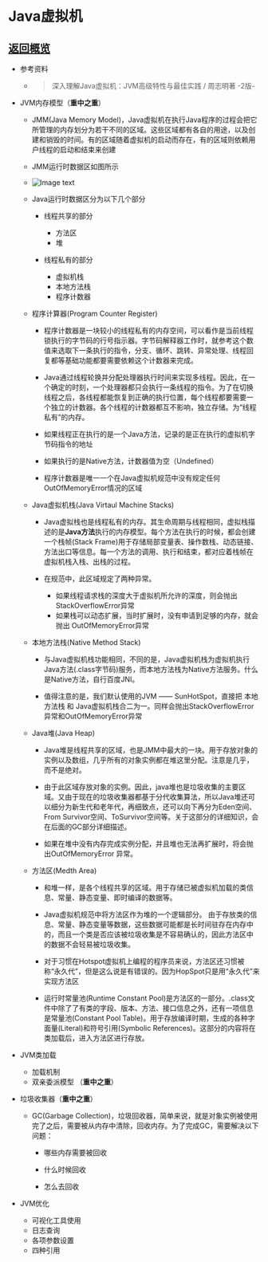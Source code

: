 # Java虚拟机

## <a href="https://github.com/wildhunt-unique/JavaKnowledgePoint/blob/master/README.md">返回概览</a>

+ 参考资料
    + > 深入理解Java虚拟机：JVM高级特性与最佳实践 / 周志明著 -2版-

+ JVM内存模型（**重中之重**）
    + JMM(Java Memory Model)，Java虚拟机在执行Java程序的过程会把它所管理的内存划分为若干不同的区域。这些区域都有各自的用途，以及创建和销毁的时间。有的区域随着虚拟机的启动而存在，有的区域则依赖用户线程的启动和结束来创建
    + JMM运行时数据区如图所示
    + ![Image text](http://www.qtu404.com/imageLib/github/20180625095148.png)
    + Java运行时数据区分为以下几个部分
        + 线程共享的部分
            + 方法区
            + 堆

        + 线程私有的部分
            + 虚拟机栈
            + 本地方法栈
            + 程序计数器

    + 程序计算器(Program Counter Register)
        + 程序计数器是一块较小的线程私有的内存空间，可以看作是当前线程锁执行的字节码的行号指示器。字节码解释器工作时，就参考这个数值来选取下一条执行的指令，分支、循环、跳转、异常处理、线程回复都等基础功能都要需要依赖这个计数器来完成。

        + Java通过线程轮换并分配处理器执行时间来实现多线程。因此，在一个确定的时刻，一个处理器都只会执行一条线程的指令。为了在切换线程之后，各线程都能恢复到正确的执行位置，每个线程都要需要一个独立的计数器。各个线程的计数器都互不影响，独立存储。为“线程私有”的内存。

        +  如果线程正在执行的是一个Java方法，记录的是正在执行的虚拟机字节码指令的地址

        +  如果执行的是Native方法，计数器值为空（Undefined）

        +  程序计数器是唯一一个在Java虚拟机规范中没有规定任何OutOfMemoryError情况的区域

    + Java虚拟机栈(Java Virtaul Machine Stacks)
        + Java虚拟栈也是线程私有的内存。其生命周期与线程相同，虚拟栈描述的是**Java方法**执行的内存模型。每个方法在执行的时候，都会创建一个栈帧(Stack Frame)用于存储局部变量表、操作数栈、动态链接、方法出口等信息。每一个方法的调用、执行和结束，都对应着栈帧在虚拟机栈入栈、出栈的过程。

        + 在规范中，此区域规定了两种异常。
            + 如果线程请求栈的深度大于虚拟机所允许的深度，则会抛出StackOverflowError异常
            + 如果栈可以动态扩展，当时扩展时，没有申请到足够的内存，就会抛出 OutOfMemoryError异常

    + 本地方法栈(Native Method Stack)
        + 与Java虚拟机栈功能相同，不同的是，Java虚拟机栈为虚拟机执行Java方法(.class字节码)服务，而本地方法栈为Native方法服务。什么是Native方法，自行百度JNI。

        + 值得注意的是，我们默认使用的JVM —— SunHotSpot，直接把 本地方法栈 和 Java虚拟机栈合二为一。同样会抛出StackOverflowError异常和OutOfMemoryError异常

    + Java堆(Java Heap)
        + Java堆是线程共享的区域，也是JMM中最大的一块。用于存放对象的实例以及数组，几乎所有的对象实例都在堆这里分配。注意是几乎，而不是绝对。

        + 由于此区域存放对象的实例。因此，java堆也是垃圾收集的主要区域。又由于现在的垃圾收集器都基于分代收集算法，所以Java堆还可以细分为新生代和老年代，再细致点，还可以向下再分为Eden空间、From Survivor空间、ToSurvivor空间等。关于这部分的详细知识，会在后面的GC部分详细描述。

        + 如果在堆中没有内存完成实例分配，并且堆也无法再扩展时，将会抛出OutOfMemoryError 异常。

    + 方法区(Medth Area)
        + 和堆一样，是各个线程共享的区域。用于存储已被虚拟机加载的类信息、常量、静态变量、即时编译的数据等。

        + Java虚拟机规范中将方法区作为堆的一个逻辑部分。 由于存放类的信息、常量、静态变量等数据，这些数据可能都是长时间驻存在内存中的，而且一个类是否应该被垃圾收集是不容易确认的，因此方法区中的数据不会轻易被垃圾收集。
        
        + 对于习惯在Hotspot虚拟机上编程的程序员来说，方法区还习惯被称“永久代”，但是这么说是有错误的。因为HopSpot只是用“永久代”来实现方法区
        
        + 运行时常量池(Runtime Constant Pool)是方法区的一部分。.class文件中除了了有类的字段、版本、方法、接口信息之外，还有一项信息是常量池(Constant Pool Table)。用于存放编译时期，生成的各种字面量(Literal)和符号引用(Symbolic References)。这部分的内容将在类加载后，进入方法区进行存放。

+ JVM类加载 
    + 加载机制
    + 双亲委派模型 （**重中之重**）

+ 垃圾收集器（**重中之重**）
     + GC(Garbage Collection)，垃圾回收器，简单来说，就是对象实例被使用完了之后，需要被从内存中清除，回收内存。为了完成GC，需要解决以下问题：
        + 哪些内存需要被回收

        + 什么时候回收

        + 怎么去回收

+ JVM优化
    + 可视化工具使用
    + 日志查询
    + 各项参数设置
    + 四种引用